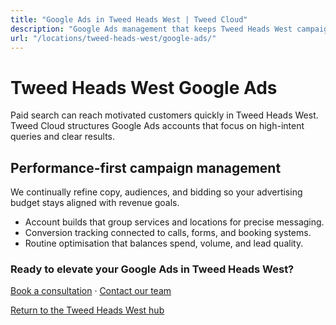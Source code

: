 ```yaml
---
title: "Google Ads in Tweed Heads West | Tweed Cloud"
description: "Google Ads management that keeps Tweed Heads West campaigns efficient and measurable."
url: "/locations/tweed-heads-west/google-ads/"
---
```


# Tweed Heads West Google Ads

Paid search can reach motivated customers quickly in Tweed Heads West. Tweed Cloud structures Google Ads accounts that focus on high-intent queries and clear results.

## Performance-first campaign management

We continually refine copy, audiences, and bidding so your advertising budget stays aligned with revenue goals.

- Account builds that group services and locations for precise messaging.
- Conversion tracking connected to calls, forms, and booking systems.
- Routine optimisation that balances spend, volume, and lead quality.

### Ready to elevate your Google Ads in Tweed Heads West?

[Book a consultation](/consultation/) · [Contact our team](/contact/)

[Return to the Tweed Heads West hub](/locations/tweed-heads-west/)
